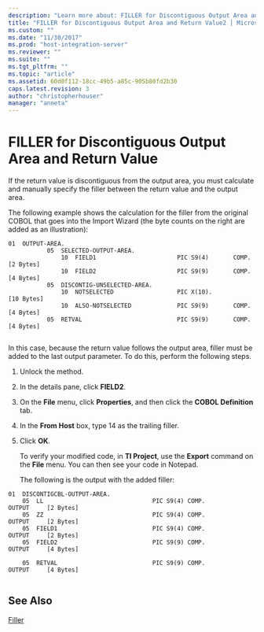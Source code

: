 ```yaml
---
description: "Learn more about: FILLER for Discontiguous Output Area and Return Value"
title: "FILLER for Discontiguous Output Area and Return Value2 | Microsoft Docs"
ms.custom: ""
ms.date: "11/30/2017"
ms.prod: "host-integration-server"
ms.reviewer: ""
ms.suite: ""
ms.tgt_pltfrm: ""
ms.topic: "article"
ms.assetid: 60d0f112-18cc-49b5-a85c-905b80fd2b30
caps.latest.revision: 3
author: "christopherhouser"
manager: "anneta"
---
```

# FILLER for Discontiguous Output Area and Return Value
If the return value is discontiguous from the output area, you must calculate and manually specify the filler between the return value and the output area.  
  
 The following example shows the calculation for the filler from the original COBOL that goes into the Import Wizard (the byte counts on the right are added as an illustration):  
  
```  
01  OUTPUT-AREA.  
           05  SELECTED-OUTPUT-AREA.  
               10  FIELD1                       PIC S9(4)       COMP.     [2 Bytes]  
               10  FIELD2                       PIC S9(9)       COMP.     [4 Bytes]  
           05  DISCONTIG-UNSELECTED-AREA.  
               10  NOTSELECTED                  PIC X(10).                 [10 Bytes]  
               10  ALSO-NOTSELECTED             PIC S9(9)       COMP.     [4 Bytes]  
           05  RETVAL                           PIC S9(9)       COMP.     [4 Bytes]  
  
```  
  
 In this case, because the return value follows the output area, filler must be added to the last output parameter. To do this, perform the following steps.  
  
1. Unlock the method.  
  
2. In the details pane, click **FIELD2**.  
  
3. On the **File** menu, click **Properties**, and then click the **COBOL Definition** tab.  
  
4. In the **From Host** box, type 14 as the trailing filler.  
  
5. Click **OK**.  
  
   To verify your modified code, in **TI Project**, use the **Export** command on the **File** menu. You can then see your code in Notepad.  
  
   The following is the output with the added filler:  
  
```  
01  DISCONTIGCBL-OUTPUT-AREA.  
    05  LL                               PIC S9(4) COMP.         OUTPUT     [2 Bytes]  
    05  ZZ                               PIC S9(4) COMP.         OUTPUT     [2 Bytes]  
    05  FIELD1                           PIC S9(4) COMP.         OUTPUT     [2 Bytes]  
    05  FIELD2                           PIC S9(9) COMP.         OUTPUT     [4 Bytes]  
  
    05  RETVAL                           PIC S9(9) COMP.         OUTPUT     [4 Bytes]  
  
```  
  
## See Also  
 [Filler](../core/filler1.md)
